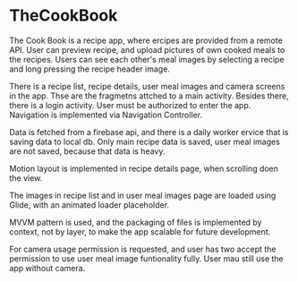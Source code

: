 ﻿# TheCookBook



The Cook Book is a recipe app, where ercipes are provided from a remote API.
User can  preview recipe, and upload pictures of own cooked meals to the recipes.
Users can see each other's meal images by selecting a recipe and long pressing the recipe header image.

There is a recipe list, recipe details, user meal images and camera screens in the app. Thse are the fragmetns attched to a main activity. Besides there, there is a login activity. User must be authorized to enter the app. Navigation is implemented via Navigation Controller.

Data is fetched from a firebase api, and there is a daily worker ervice that is saving data to local db. Only main recipe data is saved, user meal images are not saved, because that data is heavy.


Motion layout is implemented in recipe details page, when scrolling doen the view.

The images in recipe list and in user meal images page are loaded using Glide, with an animated loader placeholder.

MVVM pattern is used, and the packaging of files is implemented by context, not by layer, to make the app scalable for future development.

For camera usage permission is requested, and user has two accept the permission to use user meal image funtionality fully. User mau still use the app without camera.

